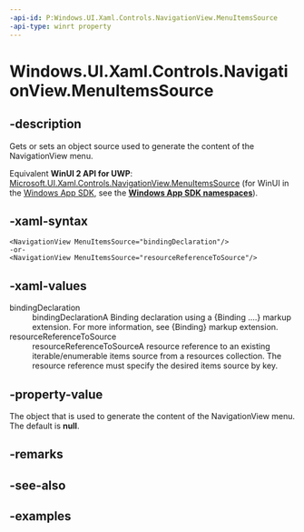 ```yaml
---
-api-id: P:Windows.UI.Xaml.Controls.NavigationView.MenuItemsSource
-api-type: winrt property
---
```


<!-- Property syntax.
public object MenuItemsSource { get;  set; }
-->

# Windows.UI.Xaml.Controls.NavigationView.MenuItemsSource

## -description

Gets or sets an object source used to generate the content of the NavigationView menu.

Equivalent **WinUI 2 API for UWP**: [Microsoft.UI.Xaml.Controls.NavigationView.MenuItemsSource](/windows/winui/api/microsoft.ui.xaml.controls.navigationview.menuitemssource) (for WinUI in the [Windows App SDK](/windows/apps/windows-app-sdk/), see the **[Windows App SDK namespaces](/windows/windows-app-sdk/api/winrt/)**).

## -xaml-syntax

```xaml
<NavigationView MenuItemsSource="bindingDeclaration"/>
-or-
<NavigationView MenuItemsSource="resourceReferenceToSource"/>
```


## -xaml-values

<dl><dt>bindingDeclaration</dt><dd>bindingDeclarationA Binding declaration using a {Binding ....} markup extension. For more information, see {Binding} markup extension.</dd>
<dt>resourceReferenceToSource</dt><dd>resourceReferenceToSourceA resource reference to an existing iterable/enumerable items source from a resources collection. The resource reference must specify the desired items source by key.</dd>
</dl>

## -property-value

The object that is used to generate the content of the NavigationView menu. The default is **null**.

## -remarks

## -see-also

## -examples

